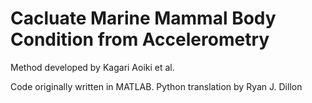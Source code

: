 # Cacluate Marine Mammal Body Condition from Accelerometry

Method developed by Kagari Aoiki et al.

Code originally written in MATLAB. Python translation by Ryan J. Dillon


